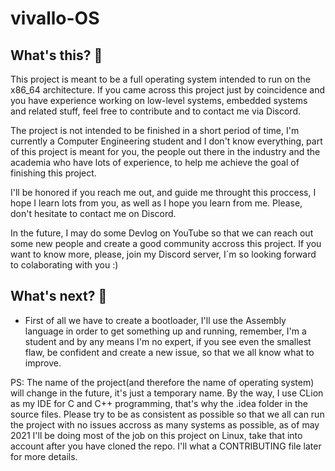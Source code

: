 # vivallo-OS

## What's this? 🧐

This project is meant to be a full operating system intended to run on the x86_64 architecture. If you came across this project just by coincidence and you have experience 
working on low-level systems, embedded systems and related stuff, feel free to contribute and to contact me via Discord. 

The project is not intended to be finished in a short period of time, I'm currently a Computer Engineering student and I don't know everything, part of this
project is meant for you, the people out there in the industry and the academia who have lots of experience, to help me achieve the goal of finishing this project.

I'll be honored if you reach me out, and guide me throught this proccess, I hope I learn lots from you, as well as I hope you learn from me. Please, don't hesitate to contact me on Discord. 

In the future, I may do some Devlog on YouTube so that we can reach out some new people and create a good community accross this project. 
If you want to know more, please, join my Discord server, I´m so looking forward to colaborating with you :) 

## What's next? 🤔
- First of all we have to create a bootloader, I'll use the Assembly language in order to get something up and running, remember, I'm a student and by any means
I'm no expert, if you see even the smallest flaw, be confident and create a new issue, so that we all know what to improve. 


PS: The name of the project(and therefore the name of operating system) will change in the future, it's just a temporary name. By the way, I use CLion as my IDE for C and C++ programming, that's  why the .idea folder in the source files. Please try to be as consistent as possible so that we all can run the project with no issues accross as many systems as possible, as of may 2021 I'll be doing most of the job on this project on Linux, take that into account after you have cloned the repo. I'll what a CONTRIBUTING file later for more details. 
